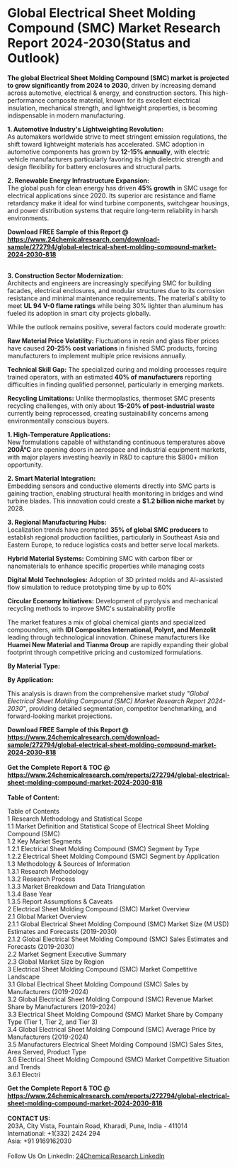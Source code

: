 <h1>Global Electrical Sheet Molding Compound (SMC) Market Research Report 2024-2030(Status and Outlook)</h1><p><strong>The global Electrical Sheet Molding Compound (SMC) market is projected to grow significantly from 2024 to 2030</strong>, driven by increasing demand across automotive, electrical &amp; energy, and construction sectors. This high-performance composite material, known for its excellent electrical insulation, mechanical strength, and lightweight properties, is becoming indispensable in modern manufacturing.</p><p><strong>1. Automotive Industry's Lightweighting Revolution:</strong><br>
As automakers worldwide strive to meet stringent emission regulations, the shift toward lightweight materials has accelerated. SMC adoption in automotive components has grown by <strong>12-15% annually</strong>, with electric vehicle manufacturers particularly favoring its high dielectric strength and design flexibility for battery enclosures and structural parts.</p><p><strong>2. Renewable Energy Infrastructure Expansion:</strong><br>
The global push for clean energy has driven <strong>45% growth</strong> in SMC usage for electrical applications since 2020. Its superior arc resistance and flame retardancy make it ideal for wind turbine components, switchgear housings, and power distribution systems that require long-term reliability in harsh environments.</p><div><b>Download FREE Sample of this Report @ 
            <a href="https://www.24chemicalresearch.com/download-sample/272794/global-electrical-sheet-molding-compound-market-2024-2030-818">
            https://www.24chemicalresearch.com/download-sample/272794/global-electrical-sheet-molding-compound-market-2024-2030-818</a></b></div><br><p><strong>3. Construction Sector Modernization:</strong><br>
Architects and engineers are increasingly specifying SMC for building facades, electrical enclosures, and modular structures due to its corrosion resistance and minimal maintenance requirements. The material's ability to meet <strong>UL 94 V-0 flame ratings</strong> while being 30% lighter than aluminum has fueled its adoption in smart city projects globally.</p><p>While the outlook remains positive, several factors could moderate growth:</p><p><strong>Raw Material Price Volatility:</strong> Fluctuations in resin and glass fiber prices have caused <strong>20-25% cost variations</strong> in finished SMC products, forcing manufacturers to implement multiple price revisions annually.</p><p><strong>Technical Skill Gap:</strong> The specialized curing and molding processes require trained operators, with an estimated <strong>40% of manufacturers</strong> reporting difficulties in finding qualified personnel, particularly in emerging markets.</p><p><strong>Recycling Limitations:</strong> Unlike thermoplastics, thermoset SMC presents recycling challenges, with only about <strong>15-20% of post-industrial waste</strong> currently being reprocessed, creating sustainability concerns among environmentally conscious buyers.</p><p><strong>1. High-Temperature Applications:</strong><br>
New formulations capable of withstanding continuous temperatures above <strong>200Â°C</strong> are opening doors in aerospace and industrial equipment markets, with major players investing heavily in R&amp;D to capture this $800+ million opportunity.</p><p><strong>2. Smart Material Integration:</strong><br>
Embedding sensors and conductive elements directly into SMC parts is gaining traction, enabling structural health monitoring in bridges and wind turbine blades. This innovation could create a <strong>$1.2 billion niche market</strong> by 2028.</p><p><strong>3. Regional Manufacturing Hubs:</strong><br>
Localization trends have prompted <strong>35% of global SMC producers</strong> to establish regional production facilities, particularly in Southeast Asia and Eastern Europe, to reduce logistics costs and better serve local markets.</p><p><strong>Hybrid Material Systems:</strong> Combining SMC with carbon fiber or nanomaterials to enhance specific properties while managing costs</p><p><strong>Digital Mold Technologies:</strong> Adoption of 3D printed molds and AI-assisted flow simulation to reduce prototyping time by up to 60%</p><p><strong>Circular Economy Initiatives:</strong> Development of pyrolysis and mechanical recycling methods to improve SMC's sustainability profile</p><p>The market features a mix of global chemical giants and specialized compounders, with <strong>IDI Composites International, Polynt, and Menzolit</strong> leading through technological innovation. Chinese manufacturers like <strong>Huamei New Material and Tianma Group</strong> are rapidly expanding their global footprint through competitive pricing and customized formulations.</p><p><strong>By Material Type:</strong></p><p><strong>By Application:</strong></p><p>This analysis is drawn from the comprehensive market study <em>"Global Electrical Sheet Molding Compound (SMC) Market Research Report 2024-2030"</em>, providing detailed segmentation, competitor benchmarking, and forward-looking market projections.</p><div><b>Download FREE Sample of this Report @ 
            <a href="https://www.24chemicalresearch.com/download-sample/272794/global-electrical-sheet-molding-compound-market-2024-2030-818">
            https://www.24chemicalresearch.com/download-sample/272794/global-electrical-sheet-molding-compound-market-2024-2030-818</a></b></div><br><div><b>Get the Complete Report & TOC @ 
            <a href="https://www.24chemicalresearch.com/reports/272794/global-electrical-sheet-molding-compound-market-2024-2030-818">
            https://www.24chemicalresearch.com/reports/272794/global-electrical-sheet-molding-compound-market-2024-2030-818</a></b></div><br>
            <b>Table of Content:</b><p>Table of Contents<br />
1 Research Methodology and Statistical Scope<br />
1.1 Market Definition and Statistical Scope of Electrical Sheet Molding Compound (SMC)<br />
1.2 Key Market Segments<br />
1.2.1 Electrical Sheet Molding Compound (SMC) Segment by Type<br />
1.2.2 Electrical Sheet Molding Compound (SMC) Segment by Application<br />
1.3 Methodology & Sources of Information<br />
1.3.1 Research Methodology<br />
1.3.2 Research Process<br />
1.3.3 Market Breakdown and Data Triangulation<br />
1.3.4 Base Year<br />
1.3.5 Report Assumptions & Caveats<br />
2 Electrical Sheet Molding Compound (SMC) Market Overview<br />
2.1 Global Market Overview<br />
2.1.1 Global Electrical Sheet Molding Compound (SMC) Market Size (M USD) Estimates and Forecasts (2019-2030)<br />
2.1.2 Global Electrical Sheet Molding Compound (SMC) Sales Estimates and Forecasts (2019-2030)<br />
2.2 Market Segment Executive Summary<br />
2.3 Global Market Size by Region<br />
3 Electrical Sheet Molding Compound (SMC) Market Competitive Landscape<br />
3.1 Global Electrical Sheet Molding Compound (SMC) Sales by Manufacturers (2019-2024)<br />
3.2 Global Electrical Sheet Molding Compound (SMC) Revenue Market Share by Manufacturers (2019-2024)<br />
3.3 Electrical Sheet Molding Compound (SMC) Market Share by Company Type (Tier 1, Tier 2, and Tier 3)<br />
3.4 Global Electrical Sheet Molding Compound (SMC) Average Price by Manufacturers (2019-2024)<br />
3.5 Manufacturers Electrical Sheet Molding Compound (SMC) Sales Sites, Area Served, Product Type<br />
3.6 Electrical Sheet Molding Compound (SMC) Market Competitive Situation and Trends<br />
3.6.1 Electri</p><div><b>Get the Complete Report & TOC @ 
            <a href="https://www.24chemicalresearch.com/reports/272794/global-electrical-sheet-molding-compound-market-2024-2030-818">
            https://www.24chemicalresearch.com/reports/272794/global-electrical-sheet-molding-compound-market-2024-2030-818</a></b></div><br><b>CONTACT US:</b><br>
            203A, City Vista, Fountain Road, Kharadi, Pune, India - 411014<br>
            International: +1(332) 2424 294<br>
            Asia: +91 9169162030 <br><br>
            Follow Us On LinkedIn: <a href="https://www.linkedin.com/company/24chemicalresearch/">24ChemicalResearch LinkedIn</a>